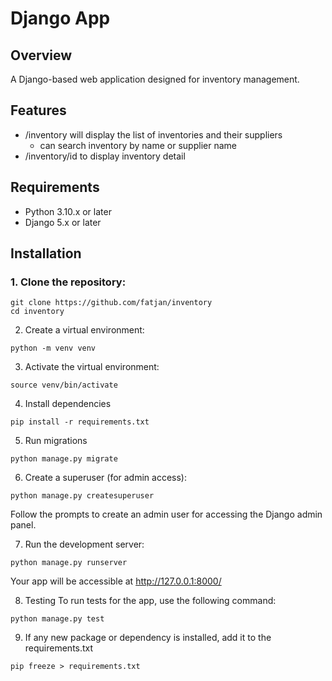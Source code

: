 # Django App

## Overview

A Django-based web application designed for inventory management.

## Features

- /inventory will display the list of inventories and their suppliers
    - can search inventory by name or supplier name
- /inventory/id to display inventory detail

## Requirements

- Python 3.10.x or later
- Django 5.x or later

## Installation

### 1. Clone the repository:

```
git clone https://github.com/fatjan/inventory
cd inventory
```

2. Create a virtual environment:
```
python -m venv venv
```

3. Activate the virtual environment:
```
source venv/bin/activate
```

4. Install dependencies
```
pip install -r requirements.txt
```

5. Run migrations
```
python manage.py migrate
```

6. Create a superuser (for admin access):
```
python manage.py createsuperuser
```
Follow the prompts to create an admin user for accessing the Django admin panel.

7. Run the development server:
```
python manage.py runserver
```

Your app will be accessible at http://127.0.0.1:8000/

8. Testing
To run tests for the app, use the following command:
```
python manage.py test
```

9. If any new package or dependency is installed, add it to the requirements.txt
```
pip freeze > requirements.txt
```